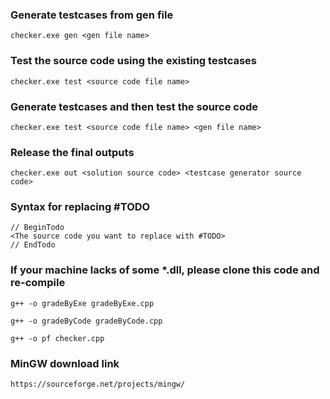 ### Generate testcases from gen file
```
checker.exe gen <gen file name>
```
### Test the source code using the existing testcases
```
checker.exe test <source code file name>
```
### Generate testcases and then test the source code
```
checker.exe test <source code file name> <gen file name>
```
### Release the final outputs
```
checker.exe out <solution source code> <testcase generator source code>
```
### Syntax for replacing #TODO
```
// BeginTodo
<The source code you want to replace with #TODO>
// EndTodo
```
### If your machine lacks of some *.dll, please clone this code and re-compile
```
g++ -o gradeByExe gradeByExe.cpp
```
```
g++ -o gradeByCode gradeByCode.cpp
```
```
g++ -o pf checker.cpp
```
### MinGW download link
```
https://sourceforge.net/projects/mingw/
```